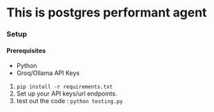 # This is postgres performant agent

### Setup
#### Prerequisites
- Python
- Groq/Ollama API Keys

1. `pip install -r requirements.txt`
2. Set up your API keys/url endpoints.
3. test out the code : `python testing.py`